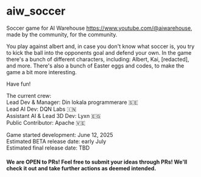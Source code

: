 # aiw_soccer

Soccer game for AI Warehouse https://www.youtube.com/@aiwarehouse, made by the community, for the community.

You play against albert and, in case you don't know what soccer is, you try to kick the ball into the opponents goal and defend your own. In the game there's a bunch of different characters, including: Albert, Kai, [redacted], and more. There's also a bunch of Easter eggs and codes, to make the game a bit more interesting.

Have fun!

The current crew: \
Lead Dev & Manager: Din lokala programmerare 🇸🇪\
Lead AI Dev: DQN Labs 🇮🇳\
Assistant AI & Lead 3D Dev: Lyxn 🇪🇬\
Public Contributor: Apache 🇻🇪


Game started development: June 12, 2025\
Estimated BETA release date: early July\
Estimated final release date: TBD

#### We are OPEN to PRs! Feel free to submit your ideas through PRs! We'll check it out and take further actions as deemed intended.









